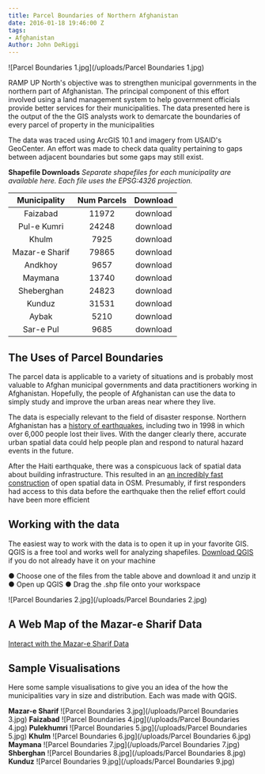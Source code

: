 ```yaml
---
title: Parcel Boundaries of Northern Afghanistan
date: 2016-01-18 19:46:00 Z
tags:
- Afghanistan
Author: John DeRiggi
---
```


![Parcel Boundaries 1.jpg](/uploads/Parcel Boundaries 1.jpg)

RAMP UP North's objective was to strengthen municipal governments in the northern part of Afghanistan. The principal component of this effort involved using a land management system to help government officials provide better services for their municipalities. The data presented here is the output of the the GIS analysts work to demarcate the boundaries of every parcel of property in the municipalities

The data was traced using ArcGIS 10.1 and imagery from USAID's GeoCenter. An effort was made to check data quality pertaining to gaps between adjacent boundaries but some gaps may still exist.

**Shapefile Downloads**
*Separate shapefiles for each municipality are available here. Each file uses the EPSG:4326 projection.*

|  Municipality  | Num Parcels | Download |
|:--------------:|:-----------:|:--------:|
|    Faizabad    |    11972    | download |
|   Pul-e Kumri  |    24248    | download |
|      Khulm     |     7925    | download |
| Mazar-e Sharif |    79865    | download |
|     Andkhoy    |     9657    | download |
|     Maymana    |    13740    | download |
|   Sheberghan   |    24823    | download |
|     Kunduz     |    31531    | download |
|      Aybak     |     5210    | download |
|    Sar-e Pul   |     9685    | download |

## The Uses of Parcel Boundaries
The parcel data is applicable to a variety of situations and is probably most valuable to Afghan municipal governments and data practitioners working in Afghanistan. Hopefully, the people of Afghanistan can use the data to simply study and improve the urban areas near where they live.

The data is especially relevant to the field of disaster response. Northern Afghanistan has a [history of earthquakes](http://earthquake.usgs.gov/earthquakes/world/historical_country.php#afghanistan), including two in 1998 in which over 6,000 people lost their lives. With the danger clearly there, accurate urban spatial data could help people plan and respond to natural hazard events in the future.

After the Haiti earthquake, there was a conspicuous lack of spatial data about building infrastructure. This resulted in an [an incredibly fast construction](http://vimeo.com/9182869) of open spatial data in OSM. Presumably, if first responders had access to this data before the earthquake then the relief effort could have been more efficient

## Working with the data

The easiest way to work with the data is to open it up in your favorite GIS. QGIS is a free tool and works well for analyzing shapefiles. [Download QGIS](http://www.qgis.org/en/site/forusers/download.html) if you do not already have it on your machine

●	Choose one of the files from the table above and download it and unzip it
●	Open up QGIS
●	Drag the .shp file onto your workspace 

![Parcel Boundaries 2.jpg](/uploads/Parcel Boundaries 2.jpg)

## A Web Map of the Mazar-e Sharif Data

[Interact with the Mazar-e Sharif Data
](http://deriggi.github.io/RUNorthArcPy/mazar/mazar.html)

## Sample Visualisations

Here some sample visualisations to give you an idea of the how the municipalities vary in size and distribution. Each was made with QGIS.

**Mazar-e Sharif**
![Parcel Boundaries 3.jpg](/uploads/Parcel Boundaries 3.jpg)
**Faizabad**
![Parcel Boundaries 4.jpg](/uploads/Parcel Boundaries 4.jpg)
**Pulekhumri**
![Parcel Boundaries 5.jpg](/uploads/Parcel Boundaries 5.jpg)
**Khulm**
![Parcel Boundaries 6.jpg](/uploads/Parcel Boundaries 6.jpg)
**Maymana**
![Parcel Boundaries 7.jpg](/uploads/Parcel Boundaries 7.jpg)
**Shberghan**
![Parcel Boundaries 8.jpg](/uploads/Parcel Boundaries 8.jpg)
**Kunduz**
![Parcel Boundaries 9.jpg](/uploads/Parcel Boundaries 9.jpg)